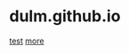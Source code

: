 # dulm.github.io
[test](https://github.com/dulmcn/dulmcn.github.io/blob/main/docs/blog.md)
[more](https://github.com/dulmcn/dulmcn.github.io/blob/main/docs/blog.md)
